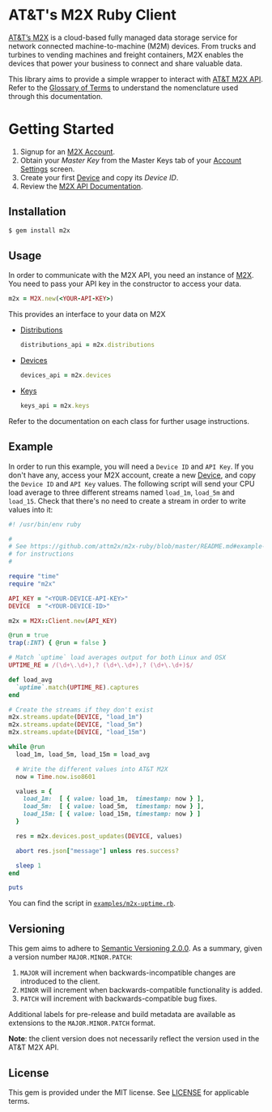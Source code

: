 # AT&T's M2X Ruby Client

[AT&T’s M2X](https://m2x.att.com/) is a cloud-based fully managed data storage service for network connected machine-to-machine (M2M) devices. From trucks and turbines to vending machines and freight containers, M2X enables the devices that power your business to connect and share valuable data.

This library aims to provide a simple wrapper to interact with [AT&T M2X API](https://m2x.att.com/developer/documentation/overview). Refer to the [Glossary of Terms](https://m2x.att.com/developer/documentation/glossary) to understand the nomenclature used through this documentation.


Getting Started
==========================
1. Signup for an [M2X Account](https://m2x.att.com/signup).
2. Obtain your _Master Key_ from the Master Keys tab of your [Account Settings](https://m2x.att.com/account) screen.
2. Create your first [Device](https://m2x.att.com/devices) and copy its _Device ID_.
3. Review the [M2X API Documentation](https://m2x.att.com/developer/documentation/overview).

## Installation

```bash
$ gem install m2x
```

## Usage

In order to communicate with the M2X API, you need an instance of [M2X](lib/m2x.rb). You need to pass your API key in the constructor to access your data.

```ruby
m2x = M2X.new(<YOUR-API-KEY>)
```

This provides an interface to your data on M2X

- [Distributions](lib/m2x/distributions.rb)
  ```ruby
  distributions_api = m2x.distributions
  ```

- [Devices](lib/m2x/devices.rb)
  ```ruby
  devices_api = m2x.devices
  ```

- [Keys](lib/m2x/keys.rb)
  ```ruby
  keys_api = m2x.keys
  ```

Refer to the documentation on each class for further usage instructions.

## Example

In order to run this example, you will need a `Device ID` and `API Key`. If you don't have any, access your M2X account, create a new [Device](https://m2x.att.com/devices), and copy the `Device ID` and `API Key` values. The following script will send your CPU load average to three different streams named `load_1m`, `load_5m` and `load_15`. Check that there's no need to create a stream in order to write values into it:

```ruby
#! /usr/bin/env ruby

#
# See https://github.com/attm2x/m2x-ruby/blob/master/README.md#example-usage
# for instructions
#

require "time"
require "m2x"

API_KEY = "<YOUR-DEVICE-API-KEY>"
DEVICE  = "<YOUR-DEVICE-ID>"

m2x = M2X::Client.new(API_KEY)

@run = true
trap(:INT) { @run = false }

# Match `uptime` load averages output for both Linux and OSX
UPTIME_RE = /(\d+\.\d+),? (\d+\.\d+),? (\d+\.\d+)$/

def load_avg
  `uptime`.match(UPTIME_RE).captures
end

# Create the streams if they don't exist
m2x.streams.update(DEVICE, "load_1m")
m2x.streams.update(DEVICE, "load_5m")
m2x.streams.update(DEVICE, "load_15m")

while @run
  load_1m, load_5m, load_15m = load_avg

  # Write the different values into AT&T M2X
  now = Time.now.iso8601

  values = {
    load_1m:  [ { value: load_1m,  timestamp: now } ],
    load_5m:  [ { value: load_5m,  timestamp: now } ],
    load_15m: [ { value: load_15m, timestamp: now } ]
  }

  res = m2x.devices.post_updates(DEVICE, values)

  abort res.json["message"] unless res.success?

  sleep 1
end

puts

```

You can find the script in [`examples/m2x-uptime.rb`](examples/m2x-uptime.rb).

## Versioning

This gem aims to adhere to [Semantic Versioning 2.0.0](http://semver.org/). As a summary, given a version number `MAJOR.MINOR.PATCH`:

1. `MAJOR` will increment when backwards-incompatible changes are introduced to the client.
2. `MINOR` will increment when backwards-compatible functionality is added.
3. `PATCH` will increment with backwards-compatible bug fixes.

Additional labels for pre-release and build metadata are available as extensions to the `MAJOR.MINOR.PATCH` format.

**Note**: the client version does not necessarily reflect the version used in the AT&T M2X API.

## License

This gem is provided under the MIT license. See [LICENSE](LICENSE) for applicable terms.
